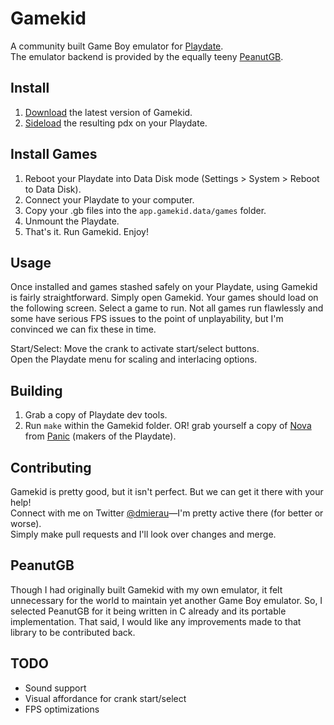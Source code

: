 # Gamekid
A community built Game Boy emulator for [Playdate](https://play.date).  
The emulator backend is provided by the equally teeny [PeanutGB](https://github.com/deltabeard/Peanut-GB).

## Install
1. [Download](https://github.com/mierau/gamekid/releases/) the latest version of Gamekid.
2. [Sideload](https://play.date/account/sideload/) the resulting pdx on your Playdate.

## Install Games
1. Reboot your Playdate into Data Disk mode (Settings > System > Reboot to Data Disk).
2. Connect your Playdate to your computer.
3. Copy your .gb files into the `app.gamekid.data/games` folder.
4. Unmount the Playdate.
5. That's it. Run Gamekid. Enjoy!

## Usage
Once installed and games stashed safely on your Playdate, using Gamekid is fairly straightforward. Simply open Gamekid.
Your games should load on the following screen. Select a game to run. Not all games run flawlessly and some have serious
FPS issues to the point of unplayability, but I'm convinced we can fix these in time.

Start/Select: Move the crank to activate start/select buttons.  
Open the Playdate menu for scaling and interlacing options.

## Building
1. Grab a copy of Playdate dev tools.
2. Run `make` within the Gamekid folder. OR! grab yourself a copy of [Nova](https://nova.app) from [Panic](https://panic.com) (makers of the Playdate).

## Contributing
Gamekid is pretty good, but it isn't perfect. But we can get it there with your help!  
Connect with me on Twitter [@dmierau](https://twitter.com/dmierau)—I'm pretty active there (for better or worse).  
Simply make pull requests and I'll look over changes and merge.

## PeanutGB
Though I had originally built Gamekid with my own emulator, it felt unnecessary for the world to
maintain yet another Game Boy emulator. So, I selected PeanutGB for it being written in C already
and its portable implementation. That said, I would like any improvements made to that library
to be contributed back.

## TODO
- Sound support
- Visual affordance for crank start/select
- FPS optimizations
